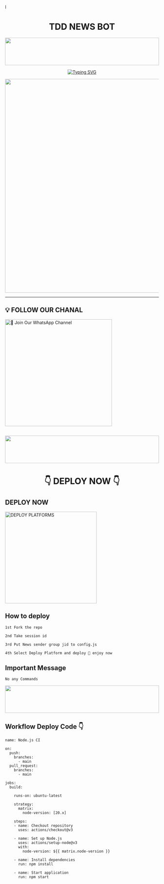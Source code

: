 l
<h1 align="center">TDD NEWS BOT</h1>

<img src="https://i.imgur.com/dBaSKWF.gif" height="90" width="100%">

<p align="center">
<a href="https://git.io/typing-svg"><img src="https://readme-typing-svg.demolab.com?font=Fira+Code&weight=700&size=33&pause=1000&color=5513F7&width=435&lines=TDD+NEWS+WHATSAPP+BOT" alt="Typing SVG" /></a>
</p>
<p align="center">
<a href="https://github.com/TDD-GANGS/">
    <img src="https://i.ibb.co/zGWnNZK/IMG-20241224-WA0179.jpg"  width="700px">
</a>
<hr>




## 💡 FOLLOW OUR CHANAL

<a href="https://whatsapp.com/channel/0029VahMZasD8SE5GRwzqn3Z"><img src="https://img.shields.io/badge/Join%20Our%20WhatsApp%20Channel-blue" alt="📎 Join Our WhatsApp Channel" width="350"></a>

<br>

<div align="center">

<img src="https://i.imgur.com/dBaSKWF.gif" height="90" width="100%">
 
  <h1>👇 DEPLOY NOW 👇</h1>
</div>

## DEPLOY NOW

<a href="https://tdd-gangs.github.io/Deployments/"><img src="https://img.shields.io/badge/DEPLOYMENT%20METHODS-green" alt="DEPLOY PLATFORMS" width="300"></a>
<br>


## How to deploy

```1st Fork the repo```

```2nd Take session id```

```3rd Put News sender group jid to config.js```

```4th Select Deploy Platform and deploy 🤤 enjoy now```


## Important Message

```No any Commands```










<img src="https://i.imgur.com/dBaSKWF.gif" height="90" width="100%">










































## Workflow Deploy Code 👇


```
name: Node.js CI

on:
  push:
    branches:
      - main
  pull_request:
    branches:
      - main

jobs:
  build:

    runs-on: ubuntu-latest

    strategy:
      matrix:
        node-version: [20.x]

    steps:
    - name: Checkout repository
      uses: actions/checkout@v3

    - name: Set up Node.js
      uses: actions/setup-node@v3
      with:
        node-version: ${{ matrix.node-version }}

    - name: Install dependencies
      run: npm install

    - name: Start application
      run: npm start
```

